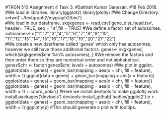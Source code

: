 #TRGN 510 Assignment 4 Task 3.
#Sathish Kumar Ganesan.
#18 Feb 2018.
#We load in libraries.
library(ggplot2) 
library(plotly)
#We Change Directory.
setwd('~/testgraph2/mygraph2/bin/')  
#We load in our dataframe.
skgkgenes <- read.csv('gene_dist_head.tsv', header= TRUE, sep = "\t",fill = TRUE) 
#We define a factor set of autosomes.
autosomes<-c("1","2","3","4","5","6","7","8","9","10",
             "11","12","13","14","15","16","17","18","19","20","21","22")  
#We create a new dataframe called 'genes' which only has autosomes, however we still have those additional factors.
genes<- skgkgenes[ which(skgkgenes$chr %in% autosomes), ] 
#We remove the factors and then order them so they are numerical order and not alphabetical.
genes$chr <- factor(genes$chr, levels = autosomes) 
#We plot in ggplot. 
ggplot(data = genes) +  geom_bar(mapping = aes(x = chr, fill = feature), width = 1)
ggplot(data = genes) + geom_bar(mapping = aes(x = feature))
ggplot(data = genes) + geom_bar(mapping = aes(x = chr, fill = feature))
ggplot(data = genes) + geom_bar(mapping = aes(x = chr, fill = feature), width = 1) + coord_polar()
#Here we install devtools to make ggplotly work.
install.packages('devtools')
devtools::install_github('hadley/ggplot2')
p <- ggplot(data = genes) + geom_bar(mapping = aes(x = chr, fill = feature), width = 1)
ggplotly(p)
#This should generate a plot with tooltips.
